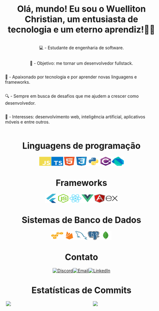 <h1 align="center">Olá, mundo! Eu sou o Wuelliton Christian, um entusiasta de tecnologia e um eterno aprendiz!👋😊</h1>
<div style="display: flex; justify-content: center; flex-direction: column; align-items: center;">
    <p> 💻 - Estudante de engenharia de software.</p>
    <p> 🚀 - Objetivo: me tornar um desenvolvedor fullstack.</p>
    <p> 🌱 -  Apaixonado por tecnologia e por aprender novas linguagens e frameworks.</p>
    <p> 🔍 - Sempre em busca de desafios que me ajudem a crescer como desenvolvedor.</p>
    <p> 🎯 - Interesses: desenvolvimento web, inteligência artificial, aplicativos móveis e entre outros.</p>
</div>



<h1 align="center">Linguagens de programação</h1>
<div style="display: flex; justify-content: center; flex-wrap: wrap;">
    <img align="center" alt="JavaScript" height="30" width="40" src="https://raw.githubusercontent.com/devicons/devicon/master/icons/javascript/javascript-plain.svg">
    <img align="center" alt="TypeScript" height="30" width="40" src="https://raw.githubusercontent.com/devicons/devicon/master/icons/typescript/typescript-plain.svg">
    <img align="center" alt="HTML5" height="30" width="40" src="https://raw.githubusercontent.com/devicons/devicon/master/icons/html5/html5-original.svg">
    <img align="center" alt="CSS3" height="30" width="40" src="https://raw.githubusercontent.com/devicons/devicon/master/icons/css3/css3-original.svg">
    <img align="center" alt="Python" height="30" width="40" src="https://raw.githubusercontent.com/devicons/devicon/master/icons/python/python-original.svg">
    <img align="center" alt="C#" height="30" width="40" src="https://raw.githubusercontent.com/devicons/devicon/master/icons/csharp/csharp-original.svg">
    <img align="center" alt="Dart" height="30" width="40" src="https://raw.githubusercontent.com/devicons/devicon/master/icons/dart/dart-original.svg">
</div>



<h1 align="center">Frameworks</h1>
<div style="display: flex; justify-content: center; flex-wrap: wrap;">
    <img align="center" alt="Flutter" height="30" width="40" src="https://raw.githubusercontent.com/devicons/devicon/master/icons/flutter/flutter-original.svg">
    <img align="center" alt="Node.js" height="30" width="40" src="https://raw.githubusercontent.com/devicons/devicon/master/icons/nodejs/nodejs-original.svg">
    <img align="center" alt="React" height="30" width="40" src="https://raw.githubusercontent.com/devicons/devicon/master/icons/react/react-original.svg">
    <img align="center" alt="Vue.js" height="30" width="40" src="https://raw.githubusercontent.com/devicons/devicon/master/icons/vuejs/vuejs-original.svg">
    <img align="center" alt="Angular" height="30" width="40" src="https://raw.githubusercontent.com/devicons/devicon/master/icons/angularjs/angularjs-original.svg">
    <img align="center" alt="Express.js" height="30" width="40" src="https://raw.githubusercontent.com/devicons/devicon/master/icons/express/express-original.svg">
    
</div>

<h1 align="center">Sistemas de Banco de Dados</h1>
<div style="display: flex; justify-content: center; flex-wrap: wrap;">
    <img align="center" alt="AWS" height="30" width="40" src="https://raw.githubusercontent.com/devicons/devicon/master/icons/amazonwebservices/amazonwebservices-original.svg">
    <img align="center" alt="Firebase" height="30" width="40" src="https://raw.githubusercontent.com/devicons/devicon/master/icons/firebase/firebase-plain.svg">
    <img align="center" alt="MySQL" height="30" width="40" src="https://raw.githubusercontent.com/devicons/devicon/master/icons/mysql/mysql-original.svg">
    <img align="center" alt="PostgreSQL" height="30" width="40" src="https://raw.githubusercontent.com/devicons/devicon/master/icons/postgresql/postgresql-original.svg">
    <img align="center" alt="MongoDB" height="30" width="40" src="https://raw.githubusercontent.com/devicons/devicon/master/icons/mongodb/mongodb-original.svg">
</div>

  
<h1 align="center">Contato </h1>
<div style="display: flex; justify-content: center;">
<a href="https://discord.gg/wuelliton_01" target="_blank"><img src="https://img.shields.io/badge/Discord-7289DA?style=for-the-badge&logo=discord&logoColor=white" target="_blank" alt="Discord"></a> 
<a href="mailto:wcsantos100@gmail.com"><img src="https://img.shields.io/badge/-Gmail-%23333?style=for-the-badge&logo=gmail&logoColor=white" target="_blank" alt="Email"></a>
<a href="https://www.linkedin.com/in/wuelliton-christian-santos-080753189" target="_blank"><img src="https://img.shields.io/badge/-LinkedIn-%230077B5?style=for-the-badge&logo=linkedin&logoColor=white" target="_blank" alt="LinkedIn"></a>
</div>


<h1 align="center"> Estatísticas de Commits </h1>
      
<div style="display: flex; justify-content: center;">
    <img src="https://github-readme-stats.vercel.app/api?username=Wuelliton96&show_icons=true&theme=dark&hide_border=true&bg_color=161b22" width="55%" style="margin-right: 10px;">
    <img src="https://github-readme-stats.vercel.app/api/top-langs/?username=Wuelliton96&layout=compact&theme=dark&hide_border=true&bg_color=161b22" width="42%">
</div>




